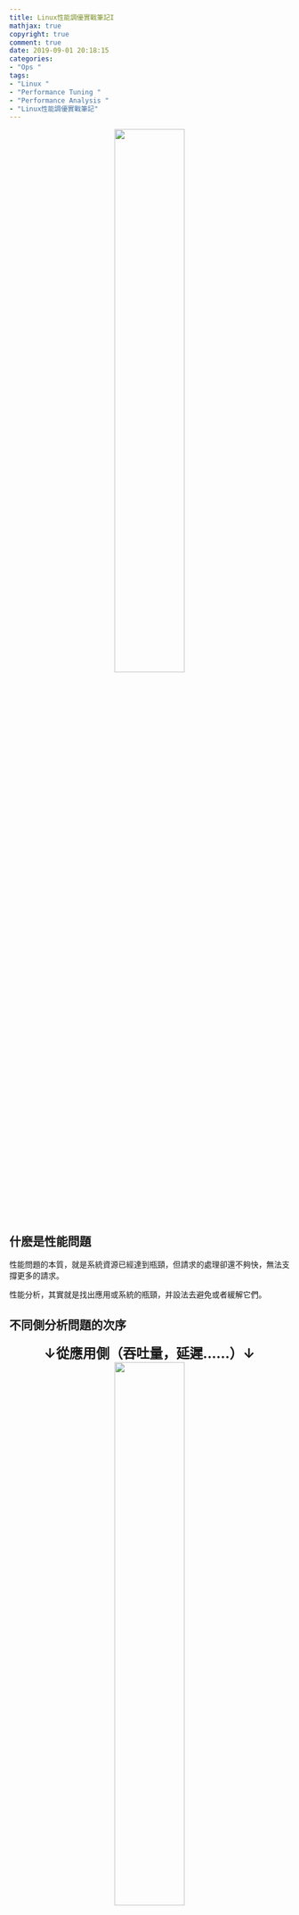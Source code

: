 ```yaml
---
title: Linux性能調優實戰筆記I
mathjax: true
copyright: true
comment: true
date: 2019-09-01 20:18:15
categories:
- "Ops "
tags:
- "Linux "
- "Performance Tuning "
- "Performance Analysis "
- "Linux性能調優實戰筆記"
---
```


<center><img src="https://img.madebug.net/m4d3bug/images-of-website/master/blog/linux-tux-minimalism-4k-42-1280x800.jpg" width=50% /></center>

<!-- more -->

## 什麽是性能問題

性能問題的本質，就是系統資源已經達到瓶頸，但請求的處理卻還不夠快，無法支撐更多的請求。

性能分析，其實就是找出應用或系統的瓶頸，并設法去避免或者緩解它們。

## 不同側分析問題的次序

<center><font size="5"><B>↓從應用側（吞吐量，延遲……）↓</B></font></center>

<center><img src="https://img.madebug.net/m4d3bug/images-of-website/master/blog/20200411112804.png" width=50% /></center>

<center><font size="5"><B>↑從系統側（CPU, 内存……）↑</B></font></center>

## Linux各方面相關的工具

<center><img src="https://img.madebug.net/m4d3bug/images-of-website/master/blog/20200411112954.png" width=50% /></center>

## Linux調優的腦圖

<center><img src="https://img.madebug.net/m4d3bug/images-of-website/master/blog/20200411113050.png" width=50% /></center>

## 結語

*High concurrency means a big throughput, and fast response means a small delay.*

高並發就是吞吐大，響應快就是延時小。

